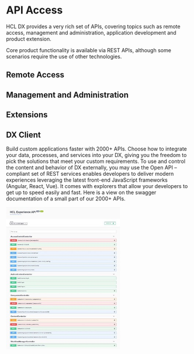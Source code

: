 # API Access

HCL DX provides a very rich set of APIs, covering topics such as remote access, management and administration, application development and product extension.

Core product functionality is available via REST APIs, although some scenarios require the use of other technologies.

## Remote Access

## Management and Administration

## Extensions

## DX Client


Build custom applications faster with 2000+ APIs. Choose how to integrate your data, processes, and services into your DX, giving you the freedom to pick the solutions that meet your custom requirements.
To use and control the content and behavior of DX externally, you may use the Open API – compliant set of REST services enables developers to deliver modern experiences leveraging the latest front-end JavaScript frameworks (Angular, React, Vue). It comes with explorers that allow your developers to get up to speed easily and fast. Here is a view on the swagger documentation of a small part of our 2000+ APIs.

![Experience API](assets/experience_api.jpg)
